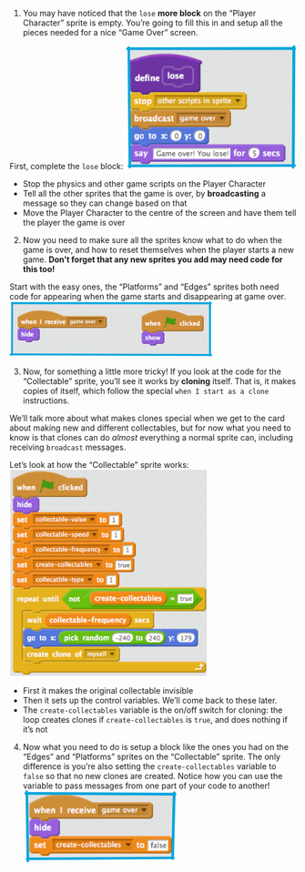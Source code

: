 1. You may have noticed that the `lose` **more block**  on the “Player Character” sprite is empty. You’re going to fill this in and setup all the pieces needed for a nice “Game Over” screen.

 First, complete the `lose` block: ![](assets/losing1.png)

 * Stop the physics and other game scripts on the Player Character
 * Tell all the other sprites that the game is over, by **broadcasting** a message so they can change based on that
 * Move the Player Character to the centre of the screen and have them tell the player the game is over

2. Now you need to make sure all the sprites know what to do when the game is over, and how to reset themselves when the player starts a new game. **Don’t forget that any new sprites you add may need code for this too!**

 Start with the easy ones, the “Platforms” and “Edges” sprites both need code for appearing when the game starts and disappearing at game over. ![](assets/losing2.png)

3. Now, for something a little more tricky! If you look at the code for the “Collectable” sprite, you’ll see it works by **cloning** itself. That is, it makes copies of itself, which follow the special `when I start as a clone` instructions. 

 We’ll talk more about what makes clones special when we get to the card about making new and different collectables, but for now what you need to know is that clones can do _almost_ everything a normal sprite can, including receiving `broadcast` messages.

 Let’s look at how the “Collectable” sprite works: ![](assets/losing3.png)

 * First it makes the original collectable invisible
 * Then it sets up the control variables. We’ll come back to these later.
 * The `create-collectables` variable is the on/off switch for cloning: the loop creates clones if `create-collectables` is `true`, and does nothing if it’s not

4. Now what you need to do is setup a block like the ones you had on the “Edges” and “Platforms” sprites on the “Collectable” sprite. The only difference is you’re also setting the `create-collectables` variable to `false` so that no new clones are created. Notice how you can use the variable to pass messages from one part of your code to another! ![](assets/losing4.png)